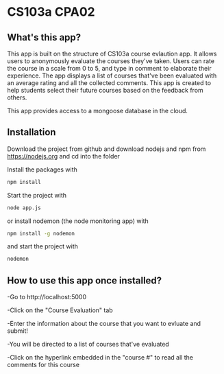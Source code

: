 # CS103a CPA02

## What's this app? 
This app is built on the structure of CS103a course evlaution app. It allows users to anonymously evaluate the courses they've taken. Users can rate the course in a scale from 0 to 5, and type in comment to elaborate their experience. The app displays a list of courses that've been evaluated with an average rating and all the collected comments. This app is created to help students select their future courses based on the feedback from others. 

This app provides access to a mongoose database in the cloud.

## Installation
Download the project from github and download nodejs and npm from https://nodejs.org
and cd into the folder

Install the packages with
``` bash
npm install
```
Start the project with
``` bash
node app.js
```
or install nodemon (the node monitoring app) with
``` bash
npm install -g nodemon
```
and start the project with
``` bash
nodemon
```

## How to use this app once installed? 
-Go to http://localhost:5000

-Click on the "Course Evaluation" tab

-Enter the information about the course that you want to evluate and submit!

-You will be directed to a list of courses that've evaluated

-Click on the hyperlink embedded in the "course #" to read all the comments for this course
